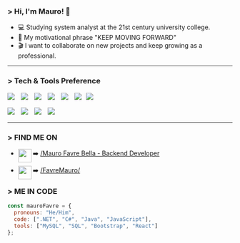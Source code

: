 ### > Hi, I'm Mauro! 🤙  


* 💻 Studying system analyst at the 21st century university college. 
* 👀 My motivational phrase "KEEP MOVING FORWARD"  
* 🎬 I want to collaborate on new projects and keep growing as a professional.
---

### > Tech & Tools Preference

<img src = "https://img.shields.io/badge/-C%23-0078D7?style=flat&logo=c-sharp&logoColor=white" style="margin-right: 10px;"> <img src="https://img.shields.io/badge/-Java-007396?style=flat&logo=java&logoColor=white" style="margin-right: 10px;" > <img src="https://img.shields.io/badge/-MySQL-4479A1?style=flat&logo=mysql&logoColor=white" style="margin-right: 10px;">
<img src="https://img.shields.io/badge/-SQL-CC2927?style=flat&logo=microsoft-sql-server&logoColor=white" style="margin-right: 10px;"> <img src="https://img.shields.io/badge/-JavaScript-eed718?style=flat&logo=javascript&logoColor=ffffff" style="margin-right: 10px;"> <img src="https://img.shields.io/badge/-React-000000?style=flat&logo=react&logoColor=00c8ff" style="margin-right: 10px;" ><img src = "https://img.shields.io/badge/-CSS3-1572B6?style=flat&logo=css3&logoColor=white" style="margin-right: 10px;">

<img src="http://img.shields.io/badge/-Git-F1502F?style=flat&logo=git&logoColor=FFFFFF" style="margin-right: 10px;"> <img src="http://img.shields.io/badge/-Github-000000?style=flat&logo=github&logoColor=FFFFFF" style="margin-right: 10px;"> <img src="https://img.shields.io/badge/-Bootstrap-563D7C?style=flat&logo=bootstrap&logoColor=white" style="margin-right: 10px;"> <img src="http://img.shields.io/badge/-VS%20Code-007ACC?style=flat&logo=visual%20studio%20code&logoColor=white" style="margin-right: 10px;">


---

### > FIND ME ON 

* <img align="left" width="30px" src="https://encrypted-tbn0.gstatic.com/images?q=tbn:ANd9GcQA-8aPhK_0IBx1IRr89ZDZjdfzX15_DaVgyA&s" bg="white"/>➡️ [/Mauro Favre Bella - Backend Developer](https://www.linkedin.com/in/maurofavre2/)
  
* <img align="left" width="30px" src="https://thumbs.dreamstime.com/b/icono-del-logotipo-de-instagram-coloreado-color-alta-resoluci%C3%B3n-con-fondo-blanco-archivo-pasos-vectoriales-disponible-para-175710005.jpg"/>➡️ [/FavreMauro/](https://www.instagram.com/maurofavre/)


### > ME IN CODE
```javascript
const mauroFavre = {
  pronouns: "He/Him",
  code: [".NET", "C#", "Java", "JavaScript"],
  tools: ["MySQL", "SQL", "Bootstrap", "React"]
};
 

